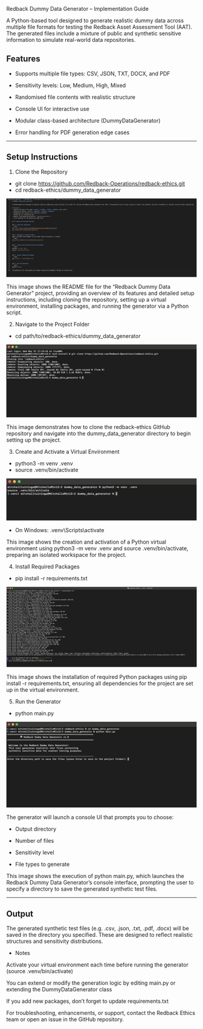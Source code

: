  Redback Dummy Data Generator – Implementation Guide

A Python-based tool designed to generate realistic dummy data across multiple file formats for testing the Redback Asset Assessment Tool (AAT). The generated files include a mixture of public and synthetic sensitive information to simulate real-world data repositories.

## Features

- Supports multiple file types: CSV, JSON, TXT, DOCX, and PDF

- Sensitivity levels: Low, Medium, High, Mixed

- Randomised file contents with realistic structure

- Console UI for interactive use

- Modular class-based architecture (DummyDataGenerator)

- Error handling for PDF generation edge cases

---

## Setup Instructions

1. Clone the Repository

- git clone https://github.com/Redback-Operations/redback-ethics.git
- cd redback-ethics/dummy_data_generator

![Step 1 – Clone the Repository](./Photos/DumbyData1.png)

This image shows the README file for the “Redback Dummy Data Generator” project, providing an overview of its features and detailed setup instructions, including cloning the repository, setting up a virtual environment, installing packages, and running the generator via a Python script.




2. Navigate to the Project Folder

- cd path/to/redback-ethics/dummy_data_generator

![Step 2 – Navigate to the Project Folder](./Photos/DumbyData2.png)

This image demonstrates how to clone the redback-ethics GitHub repository and navigate into the dummy_data_generator directory to begin setting up the project.



3. Create and Activate a Virtual Environment

- python3 -m venv .venv
- source .venv/bin/activate

![Step 3 – Create and Activate a Virtual Environment](./Photos/DumbyData3.png)

- On Windows: .venv\Scripts\activate

This image shows the creation and activation of a Python virtual environment using python3 -m venv .venv and source .venv/bin/activate, preparing an isolated workspace for the project.



4. Install Required Packages

- pip install -r requirements.txt

![Step 4 – Install Required Packages](./Photos/DumbyData4.png)

This image shows the installation of required Python packages using pip install -r requirements.txt, ensuring all dependencies for the project are set up in the virtual environment.


5. Run the Generator

- python main.py

![Step 5 – Run the Generator](./Photos/DumbyData5.png)

The generator will launch a console UI that prompts you to choose:

- Output directory

- Number of files

- Sensitivity level

- File types to generate

This image shows the execution of python main.py, which launches the Redback Dummy Data Generator’s console interface, prompting the user to specify a directory to save the generated synthetic test files.

---


## Output

The generated synthetic test files (e.g. .csv, .json, .txt, .pdf, .docx) will be saved in the directory you specified. These are designed to reflect realistic structures and sensitivity distributions.

-  Notes

Activate your virtual environment each time before running the generator (source .venv/bin/activate)

You can extend or modify the generation logic by editing main.py or extending the DummyDataGenerator class

If you add new packages, don’t forget to update requirements.txt

For troubleshooting, enhancements, or support, contact the Redback Ethics team or open an issue in the GitHub repository.

